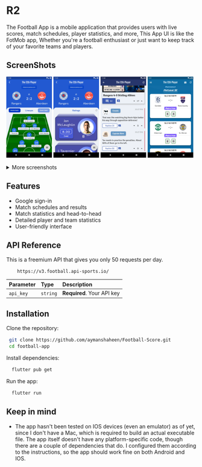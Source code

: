 # R2

The Football App is a mobile application that provides users with live scores, match schedules, player statistics, and more, This App UI is like the FotMob app, Whether you're a football enthusiast or just want to keep track of your favorite teams and players.
## ScreenShots

<p float="left">
    <img src="https://raw.githubusercontent.com/rho-cassiopeiae/the12thplayer/dev/.github/images/1.png" width="24%" />
    <img src="https://raw.githubusercontent.com/rho-cassiopeiae/the12thplayer/dev/.github/images/2.png" width="24%" />
    <img src="https://raw.githubusercontent.com/rho-cassiopeiae/the12thplayer/dev/.github/images/5.png" width="24%" />
    <img src="https://raw.githubusercontent.com/rho-cassiopeiae/the12thplayer/dev/.github/images/7.png" width="24%" />
</p>

<details>
<summary>More screenshots</summary>

<p float="left">
    <img src="https://raw.githubusercontent.com/rho-cassiopeiae/the12thplayer/dev/.github/images/8.png" width="32%" />
    <img src="https://raw.githubusercontent.com/rho-cassiopeiae/the12thplayer/dev/.github/images/4.png" width="32%" />
    <img src="https://raw.githubusercontent.com/rho-cassiopeiae/the12thplayer/dev/.github/images/12.png" width="32%" />
</p>
<p float="left">
    <img src="https://raw.githubusercontent.com/rho-cassiopeiae/the12thplayer/dev/.github/images/9.png" width="32%" />
    <img src="https://raw.githubusercontent.com/rho-cassiopeiae/the12thplayer/dev/.github/images/6.png" width="32%" />
    <img src="https://raw.githubusercontent.com/rho-cassiopeiae/the12thplayer/dev/.github/images/13.png" width="32%" />
</p>
<p float="left">
    <img src="https://raw.githubusercontent.com/rho-cassiopeiae/the12thplayer/dev/.github/images/10.png" width="32%" />
    <img src="https://raw.githubusercontent.com/rho-cassiopeiae/the12thplayer/dev/.github/images/11.png" width="32%" />
    <img src="https://raw.githubusercontent.com/rho-cassiopeiae/the12thplayer/dev/.github/images/3.png" width="32%" />
</p>

</details>



## Features

- Google sign-in
- Match schedules and results
- Match statistics and head-to-head
- Detailed player and team statistics
- User-friendly interface


## API Reference
This is a freemium API  that gives you only 50 requests per day. 
```HTTP
    https://v3.football.api-sports.io/
```

| Parameter | Type     | Description                |
| :-------- | :------- | :------------------------- |
| `api_key` | `string` | **Required**. Your API key |






## Installation

Clone the repository:

```bash
 git clone https://github.com/aymanshaheen/Football-Score.git
 cd football-app
```
Install dependencies:

```bash
  flutter pub get
```
Run the app:

```bash
  flutter run
```

## Keep in mind

- The app hasn't been tested on IOS devices (even an emulator) as of yet, since I don't have a Mac, which is required to build an actual executable file. The app itself doesn't have any platform-specific code, though there are a couple of dependencies that do. I configured them according to the instructions, so the app should work fine on both Android and IOS.
